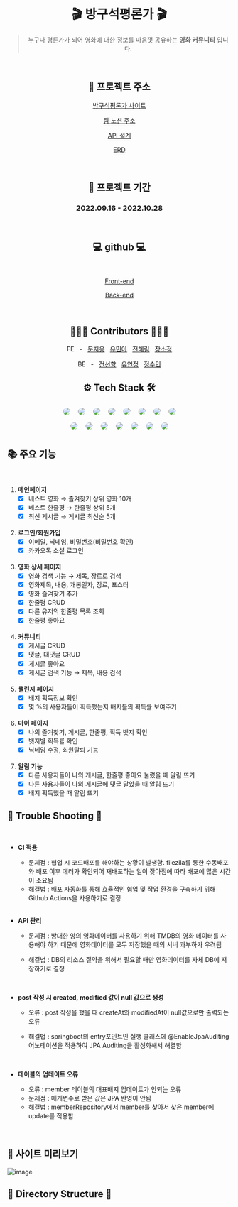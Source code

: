 <div align="center">
<br> 

# 🎬 방구석평론가 🎬

> 누구나 평론가가 되어 영화에 대한 정보를 마음껏 공유하는 **영화 커뮤니티** 입니다.

<br>

## 🎥<b> 프로젝트 주소 </b>

[방구석평론가 사이트](https://www.moviecritic.site/)

[팀 노션 주소](https://www.notion.so/woongsnote/aacf5be13a1242b29f4e3d215f0f516f)

[API 설계](https://www.notion.so/woongsnote/API-9b2ab4a006184615bcd961851fdfdb99)

[ERD](https://www.notion.so/woongsnote/ERD-3ccf85a44ac0457cb70fe08e34261f19)


<br>

## 📆 <b>프로젝트 기간</b>

### 2022.09.16 - 2022.10.28

<br>

## 💻 <b>github</b>  💻

<br>

[Front-end](https://github.com/inno-final-team5/final-fe)

[Back-end](https://github.com/inno-final-team5/final-be)

<br>

## 👩🏻‍💻 <b>Contributors</b> 🧑🏻‍💻
FE &nbsp; - &nbsp; [문지웅](https://github.com/woongsnote) &nbsp; [유민아](https://github.com/maydec2298) &nbsp; [전혜림](https://github.com/hyelim-JEON) &nbsp; [장소정](https://github.com/sydneyyyyyyy)

BE &nbsp; - &nbsp; [전선향](https://github.com/petal416) &nbsp; [유연정](https://github.com/Jei-you) &nbsp; [정수민](https://github.com/jsm6943)

## ⚙️ <b>Tech Stack</b> 🛠
<img style="margin:5px; border: 2px solid white; border-radius: 20px" src="https://img.shields.io/badge/Java-yellow?style=flat-square&logo=java&logoColor=white"/>
<img style="margin:5px; border: 2px solid white; border-radius: 20px" src="https://img.shields.io/badge/Spring-green?style=flat-square&logo=Spring&logoColor=white"/> 
<img style="margin:5px; border: 2px solid white; border-radius: 20px" src="https://img.shields.io/badge/AWS-232f3e?style=flat-square&logo=amazon&logoColor=white"/>
<img style="margin:5px; border: 2px solid white; border-radius: 20px" src="https://img.shields.io/badge/JPA-N?style=flat-square&logo=JPA&logoColor=white"/>
<img style="margin:5px; border: 2px solid white; border-radius: 20px" src="https://img.shields.io/badge/GitHub Actions-2088FF?style=flat-square&logo=GitHub Actions&logoColor=white"/>
<img style="margin:5px; border: 2px solid white; border-radius: 20px" src="https://img.shields.io/badge/GitHub-181717?style=flat-square&logo=GitHub&logoColor=white"/>
<img style="margin:5px; border: 2px solid white; border-radius: 20px" src="https://img.shields.io/badge/Amazon RDS-527FFF?style=flat-square&logo=Amazon RDS&logoColor=white"/>
<img style="margin:5px; border: 2px solid white; border-radius: 20px" src="https://img.shields.io/badge/mysql-4479A1?style=flat-square&logo=mysql&logoColor=white"/>

<br>
<img style="margin:5px; border: 2px solid white; border-radius: 20px" src="https://img.shields.io/badge/javascript-yellow?style=flat-square&logo=javascript&logoColor=white"/>
<img style="margin:5px; border: 2px solid white; border-radius: 20px" src="https://img.shields.io/badge/React-blue?style=flat-square&logo=React&logoColor=white"/> 
<img style="margin:5px; border: 2px solid white; border-radius: 20px" src="https://img.shields.io/badge/React query-FF4154?style=flat-square&logo=React query&logoColor=white"/> 
<img style="margin:5px; border: 2px solid white; border-radius: 20px" src="https://img.shields.io/badge/axios-5A29E4?style=flat-square&logo=axios&logoColor=white"/> 
<img style="margin:5px; border: 2px solid white; border-radius: 20px" src="https://img.shields.io/badge/Redux-764ABC?style=flat-square&logo=Redux&logoColor=white"/> 
<img style="margin:5px; border: 2px solid white; border-radius: 20px" src="https://img.shields.io/badge/React Router-CA4245?style=flat-square&logo=React Router&logoColor=white"/> 
<img style="margin:5px; border: 2px solid white; border-radius: 20px" src="https://img.shields.io/badge/CloudFront-black?style=flat-square&logoColor=white"/> 

</div>

## <b>📚 주요 기능</b>
<div align="left">
<br>

1. **메인페이지**
    - [x] 베스트 영화 → 즐겨찾기 상위 영화 10개
    - [x] 베스트 한줄평 → 한줄평 상위 5개
    - [x] 최신 게시글 → 게시글 최신순 5개

    <br>
2. **로그인/회원가입**
    - [x] 이메일, 닉네임, 비밀번호(비밀번호 확인)
    - [x]  카카오톡 소셜 로그인

    <br>
3. **영화 상세 페이지**
    - [x] 영화 검색 기능 → 제목, 장르로 검색
    - [x] 영화제목, 내용, 개봉일자, 장르, 포스터
    - [x] 영화 즐겨찾기 추가
    - [x] 한줄평 CRUD
    - [x] 다른 유저의 한줄평 목록 조회
    - [x] 한줄평 좋아요

    <br>
4. **커뮤니티**
    - [x] 게시글 CRUD
    - [x] 댓글, 대댓글 CRUD
    - [x] 게시글 좋아요
    - [x] 게시글 검색 기능 → 제목, 내용 검색

    <br>
5. **챌린지 페이지**
    - [x] 배지 획득정보 확인
    - [x] 몇 %의 사용자들이 획득했는지 배지들의 획득률 보여주기

    <br>
6. **마이 페이지**
    - [x] 나의 즐겨찾기, 게시글, 한줄평, 획득 뱃지 확인
    - [x] 뱃지별 획득률 확인
    - [x] 닉네임 수정, 회원탈퇴 기능
      
    <br>
7. **알림 기능**
   - [x] 다른 사용자들이 나의 게시글, 한줄평 좋아요 눌렀을 때 알림 뜨기
   - [x] 다른 사용자들이 나의 게시글에 댓글 달았을 때 알림 뜨기
   - [x] 배지 획득했을 때 알림 뜨기

## 🎈 <b>Trouble Shooting</b> 🎈
<br>

- **CI 적용**
   - 문제점 : 협업 시 코드배포를 해야하는 상황이 발생함. filezila를 통한 수동배포와 배포 이후 에러가 확인되어 재배포하는 일이 잦아짐에 따라 배포에 많은 시간이 소요됨
   - 해결법 : 배포 자동화를 통해 효율적인 협업 및 작업 환경을 구축하기 위해 Github Actions을 사용하기로 결정

    <br>

- **API 관리**
   - 문제점 : 방대한 양의 영화데이터를 사용하기 위해 TMDB의 영화 데이터를 사용해야 하기 때문에 영화데이터를 모두 저장했을 때의 서버 과부하가 우려됨
   - 해결법 : DB의 리소스 절약을 위해서 필요할 때만 영화데이터를 자체 DB에 저장하기로 결정

     <br>

- **post 작성 시 created, modified 값이 null 값으로 생성**
   - 오류 : post 작성을 했을 때 createAt와 modifiedAt이 null값으로만 출력되는 오류
   - 해결법 : springboot의 entry포인트인 실행 클래스에 @EnableJpaAuditing 어노테이션을 적용하여 JPA Auditing을 활성화해서 해결함

     <br>

- **테이블의 업데이트 오류**
   - 오류 : member 테이블의 대표배지 업데이트가 안되는 오류
   - 문제점 : 매개변수로 받은 값은 JPA 반영이 안됨
   - 해결법 : memberRepository에서 member를 찾아서 찾은 member에 update를 적용함

<br>

## 🔎 <b>사이트 미리보기</b>

![image](https://user-images.githubusercontent.com/109592005/197546591-4c4d3d21-f046-455f-b3a4-80810d9ca811.png)

## 📁 Directory Structure 📂
</div>
